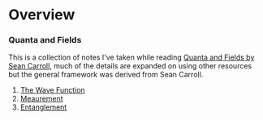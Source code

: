 # Overview


### Quanta and Fields
This is a collection of notes I've taken while reading [Quanta and Fields by Sean Carroll](https://www.amazon.com/Quanta-Fields-Biggest-Ideas-Universe/dp/0593186605), much of the details are expanded on using other resources but the general framework was derived from Sean Carroll.

1. [The Wave Function](waveFunction.md)
2. [Meaurement](measurement.md)
3. [Entanglement](entanglement.md)

